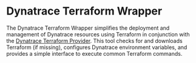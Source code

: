 # Dynatrace Terraform Wrapper

The Dynatrace Terraform Wrapper simplifies the deployment and management of Dynatrace resources using Terraform in conjunction with the [Dynatrace Terraform Provider](https://github.com/dynatrace-oss/terraform-provider-dynatrace). This tool checks for and downloads Terraform (if missing), configures Dynatrace environment variables, and provides a simple interface to execute common Terraform commands.